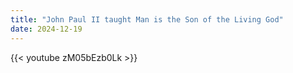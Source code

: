 ```yaml
---
title: "John Paul II taught Man is the Son of the Living God"
date: 2024-12-19
---
```


{{< youtube zM05bEzb0Lk >}}
